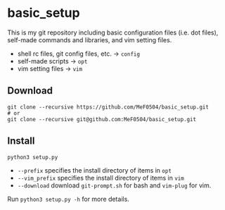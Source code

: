 # basic_setup

This is my git repository including basic configuration files (i.e. dot files),
self-made commands and libraries, and vim setting files.

- shell rc files, git config files, etc. -> `config`
- self-made scripts -> `opt`
- vim setting files -> `vim`

## Download
```vim
git clone --recursive https://github.com/MeF0504/basic_setup.git
# or
git clone --recursive git@github.com:MeF0504/basic_setup.git
```

## Install

`python3 setup.py`
- `--prefix` specifies the install directory of items in `opt`
- `--vim_prefix` specifies the install directory of items in `vim`
- `--download` download `git-prompt.sh` for bash and `vim-plug` for vim.

Run `python3 setup.py -h` for more details.

